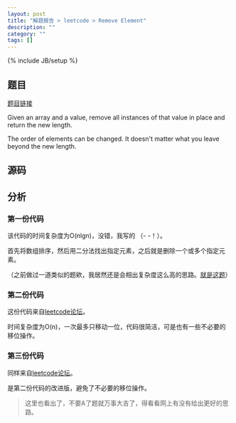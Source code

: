 ```yaml
---
layout: post
title: "解题报告 > leetcode > Remove Element"
description: ""
category: ""
tags: []
---
```

{% include JB/setup %}

## 题目

[题目链接](https://oj.leetcode.com/problems/remove-element/)

Given an array and a value, remove all instances of that value in place and return the new length.

The order of elements can be changed. It doesn't matter what you leave beyond the new length.

## 源码

<script src="https://gist.github.com/squirrel20/c05b7d77a94ac34432cd.js"></script>

## 分析

### 第一份代码

该代码的时间复杂度为O(nlgn)，没错，我写的 （- -！）。

首先将数组排序，然后用二分法找出指定元素，之后就是删除一个或多个指定元素。

（之前做过一道类似的题欸，我居然还是会相出复杂度这么高的思路。[就是这题](http://myspes.info/2014/10/09/remove_duplicates_from_sorted_array/)）

### 第二份代码

这份代码来自[leetcode论坛](https://oj.leetcode.com/discuss/3753/my-solution-for-your-reference)。

时间复杂度为O(n)，一次最多只移动一位，代码很简洁，可是也有一些不必要的移位操作。

### 第三份代码

同样来自[leetcode论坛](https://oj.leetcode.com/discuss/3753/my-solution-for-your-reference)。

是第二份代码的改进版，避免了不必要的移位操作。

> 这里也看出了，不要A了题就万事大吉了，得看看网上有没有给出更好的思路。
